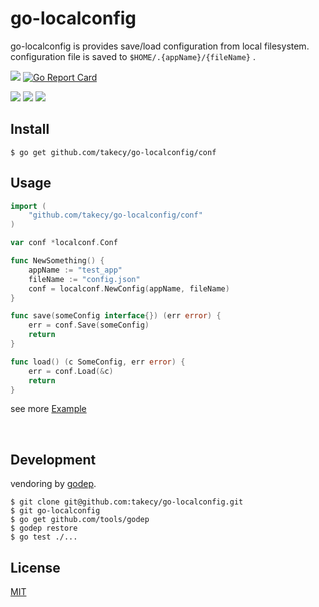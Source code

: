 # go-localconfig

go-localconfig is provides save/load configuration from local filesystem.  
configuration file is saved to `$HOME/.{appName}/{fileName}` .

![](https://img.shields.io/travis/takecy/go-localconfig.svg?style=flat-square)
[![Go Report Card](https://goreportcard.com/badge/github.com/takecy/go-localconfig)](https://goreportcard.com/report/github.com/takecy/go-localconfig)

![](https://img.shields.io/badge/golang-1.6-blue.svg?style=flat-square)
[![](https://img.shields.io/badge/godoc-reference-blue.svg?style=flat-square)](https://godoc.org/github.com/takecy/go-localconfig)
![](https://img.shields.io/badge/license-MIT-blue.svg?style=flat-square)

## Install
```shell
$ go get github.com/takecy/go-localconfig/conf
```

## Usage
```go
import (
	"github.com/takecy/go-localconfig/conf"
)

var conf *localconf.Conf

func NewSomething() {
	appName := "test_app"
	fileName := "config.json"
	conf = localconf.NewConfig(appName, fileName)
}

func save(someConfig interface{}) (err error) {
	err = conf.Save(someConfig)
	return
}

func load() (c SomeConfig, err error) {
	err = conf.Load(&c)
	return
}
```

see more [Example](./example/example.go)


<br/>

## Development
vendoring by [godep](https://github.com/tools/godep).
```
$ git clone git@github.com:takecy/go-localconfig.git
$ git go-localconfig
$ go get github.com/tools/godep
$ godep restore
$ go test ./...
```

## License
[MIT](./LICENSE)
